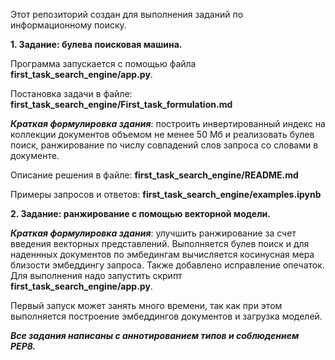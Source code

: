 
Этот репозиторий создан для выполнения заданий по информационному поиску.

**1. Задание: булева поисковая машина.**

Программа запускается с помощью файла **first_task_search_engine/app.py**.

Постановка задачи в файле: **first_task_search_engine/First_task_formulation.md**

___Краткая формулировка здания___: построить инвертированный индекс на коллекции документов объемом не менее 50 Мб и реализовать булев поиск, ранжирование по числу совпадений слов запроса со словами в документе.

Описание решения в файле: **first_task_search_engine/README.md**

Примеры запросов и ответов: **first_task_search_engine/examples.ipynb**

**2. Задание: ранжирование с помощью векторной модели.**

___Краткая формулировка здания___: улучшить ранжирование за счет введения векторных представлений. Выполняется булев поиск и для наденнных документов по эмбедингам вычисляется косинусная мера близости эмбеддингу запроса. Также добавлено исправление опечаток.
Для выполнения надо запустить скрипт **first_task_search_engine/app.py**.

Первый запуск может занять много времени, так как при этом выполняется построение эмбеддингов документов и загрузка моделей.



___Все задания написаны с аннотированием типов и соблюдением PEP8.___
